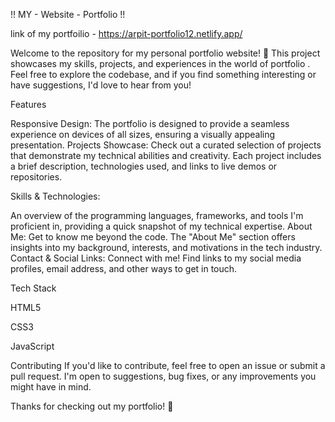 !! MY - Website - Portfolio !!

link of my portfoilio - https://arpit-portfolio12.netlify.app/


Welcome to the repository for my personal portfolio website! 🚀 This project showcases my skills, projects, and experiences in the world of portfolio . Feel free to explore the codebase, and if you find something interesting or have suggestions, I'd love to hear from you!


Features

Responsive Design: 
The portfolio is designed to provide a seamless experience on devices of all sizes, ensuring a visually appealing presentation.
Projects Showcase:
Check out a curated selection of projects that demonstrate my technical abilities and creativity. Each project includes a brief description, technologies used, and links to live demos or repositories.

Skills & Technologies: 

An overview of the programming languages, frameworks, and tools I'm proficient in, providing a quick snapshot of my technical expertise.
About Me: Get to know me beyond the code. The "About Me" section offers insights into my background, interests, and motivations in the tech industry.
Contact & Social Links: Connect with me! Find links to my social media profiles, email address, and other ways to get in touch.

Tech Stack

HTML5

CSS3 

JavaScript 

Contributing
If you'd like to contribute, feel free to open an issue or submit a pull request. I'm open to suggestions, bug fixes, or any improvements you might have in mind.


Thanks for checking out my portfolio! 🌟





